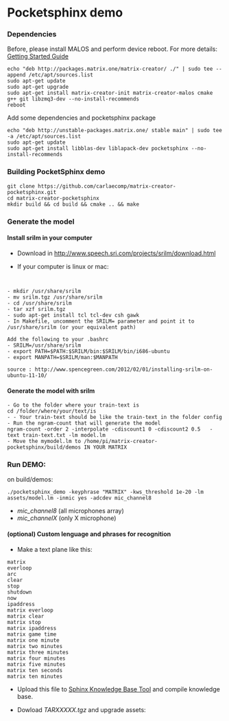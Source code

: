# Pocketsphinx demo

### Dependencies 

Before, please install MALOS and perform device reboot. For more details: [Getting Started Guide](https://github.com/matrix-io/matrix-creator-quickstart/wiki/2.-Getting-Started)
```
echo "deb http://packages.matrix.one/matrix-creator/ ./" | sudo tee --append /etc/apt/sources.list
sudo apt-get update
sudo apt-get upgrade
sudo apt-get install matrix-creator-init matrix-creator-malos cmake g++ git libzmq3-dev --no-install-recommends
reboot
```
Add some dependencies and pocketsphinx package
```
echo "deb http://unstable-packages.matrix.one/ stable main" | sudo tee -a /etc/apt/sources.list
sudo apt-get update
sudo apt-get install libblas-dev liblapack-dev pocketsphinx --no-install-recommends
```

### Building PocketSphinx demo
``` 
git clone https://github.com/carlaecomp/matrix-creator-pocketsphinx.git
cd matrix-creator-pocketsphinx
mkdir build && cd build && cmake .. && make
```
### Generate the model

#### Install srilm in your computer
- Download in http://www.speech.sri.com/projects/srilm/download.html

- If your computer is linux or mac:

```


- mkdir /usr/share/srilm
- mv srilm.tgz /usr/share/srilm
- cd /usr/share/srilm
- tar xzf srilm.tgz
- sudo apt-get install tcl tcl-dev csh gawk
- In Makefile, uncomment the SRILM= parameter and point it to /usr/share/srilm (or your equivalent path)

Add the following to your .bashrc
- SRILM=/usr/share/srilm
- export PATH=$PATH:$SRILM/bin:$SRILM/bin/i686-ubuntu
- export MANPATH=$SRILM/man:$MANPATH

source : http://www.spencegreen.com/2012/02/01/installing-srilm-on-ubuntu-11-10/ 
```
#### Generate the model with srilm
```
- Go to the folder where your train-text is
cd /folder/where/your/text/is
- - Your train-text should be like the train-text in the folder config
- Run the ngram-count that will generate the model
ngram-count -order 2 -interpolate -cdiscount1 0 -cdiscount2 0.5   -text train-text.txt -lm model.lm
- Move the mymodel.lm to /home/pi/matrix-creator-pocketsphinx/build/demos IN YOUR MATRIX
```

### Run DEMO:
on build/demos:
```
./pocketsphinx_demo -keyphrase "MATRIX" -kws_threshold 1e-20 -lm assets/model.lm -inmic yes -adcdev mic_channel8
``` 
- *mic_channel8* (all microphones array)
- *mic_channelX* (only X microphone)

#### (optional) Custom lenguage and phrases for recognition 

+ Make a text plane like this: 
``` 
matrix
everloop
arc 
clear
stop
shutdown
now
ipaddress
matrix everloop
matrix clear
matrix stop
matrix ipaddress
matrix game time
matrix one minute
matrix two minutes
matrix three minutes
matrix four minutes
matrix five minutes
matrix ten seconds
matrix ten minutes
```

+ Upload this file to [Sphinx Knowledge Base Tool](http://www.speech.cs.cmu.edu/tools/lmtool-new.html) and compile knowledge base.

+ Dowload *TARXXXXX.tgz* and upgrade assets: 

